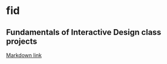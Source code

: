 # fid
## Fundamentals of Interactive Design class projects

[Markdown link](https://github.github.com/gfm/)
